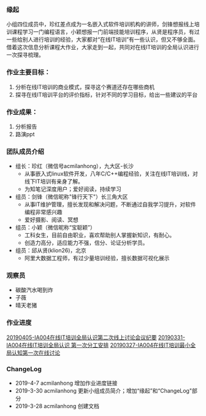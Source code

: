 ### 缘起
小组四位成员中，珍红差点成为一名嵌入式软件培训机构的讲师，剑锋想报线上培训课程学习一门编程语言，小颖想报一门前端技能培训程序，从贤是程序员，有过一些给别人进行培训的经验，大家都对“在线IT培训”有一些认识，但又不够全面。借着这次信息分析课程大作业，大家走到一起，共同对在线IT培训的全局认识进行一次探寻梳理。

### 作业主要目标：
1. 分析在线IT培训的商业模式，探寻这个赛道还存在哪些商机
2. 探寻在线IT培训平台的评价指标，针对不同的学习目标，给出一些建议的平台

### 作业成果：
1. 分析报告
2. 路演ppt

 ### 团队成员介绍 
 - 组长：珍红（微信号acmilanhong），九大区-长沙
    - 从事嵌入式linux软件开发，八年C/C++编程经验，关注在线IT培训线，对线下IT培训有亲身了解。
    - 为知笔记深度用户；爱好阅读，持续学习
- 组员：剑锋（微信昵称"锋行天下"）长三角大区
    - 从事IT维护管理，擅长发现和解决问题，不断通过自我学习提升，对软件编程非常感兴趣
    - 爱好摄影、阅读、冥想
- 组员：小颖（微信昵称“宝聪颖”）
    - 工科女生，目前自由职业，喜欢帮助别人掌握新知识，有耐心。
    - 创造力高分，适应能力不强，信分、论证分析学员。
- 组员：邱从贤(klion26)，北京
    - 阿里大数据工程师，有过少量培训经验，擅长数据可视化展示

### 观察员
- 碳酸汽水喝到炸
- 子薇
- 晴天老猪

### 作业进度
[20190405-IA004在线IT培训全局认识第二次线上讨论会议纪要](https://github.com/acmilanhong/IA004-OnlineITTraining/wiki/20190405-IA004%E5%9C%A8%E7%BA%BFIT%E5%9F%B9%E8%AE%AD%E5%85%A8%E5%B1%80%E8%AE%A4%E8%AF%86%E7%AC%AC%E4%BA%8C%E6%AC%A1%E7%BA%BF%E4%B8%8A%E8%AE%A8%E8%AE%BA%E4%BC%9A%E8%AE%AE%E7%BA%AA%E8%A6%81.md)
[20190331-IA004在线IT培训全局认识 第一次分工安排](https://github.com/acmilanhong/IA004-OnlineITTraining/wiki/20190331-IA004%E5%9C%A8%E7%BA%BFIT%E5%9F%B9%E8%AE%AD%E5%85%A8%E5%B1%80%E8%AE%A4%E8%AF%86-%E7%AC%AC%E4%B8%80%E6%AC%A1%E5%88%86%E5%B7%A5%E5%AE%89%E6%8E%92)
[20190327-IA004在线IT培训最小全局认知第一次在线讨论](https://github.com/acmilanhong/IA004-OnlineITTraining/wiki/20190327-IA004%E5%9C%A8%E7%BA%BFIT%E5%9F%B9%E8%AE%AD%E6%9C%80%E5%B0%8F%E5%85%A8%E5%B1%80%E8%AE%A4%E7%9F%A5%E7%AC%AC%E4%B8%80%E6%AC%A1%E5%9C%A8%E7%BA%BF%E8%AE%A8%E8%AE%BA)

### ChangeLog
- 2019-4-7  acmilanhong 增加作业进度链接
- 2019-3-30 acmilanhong 更新小组成员简介；增加“缘起”和“ChangeLog"部分
- 2019-3-28 acmilanhong 创建文档
